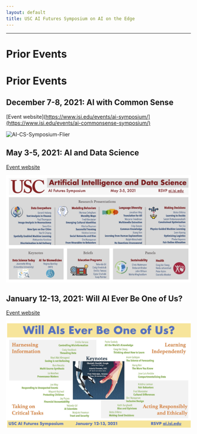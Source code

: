 ```yaml
---
layout: default
title: USC AI Futures Symposium on AI on the Edge
---
```

---

# Prior Events


# Prior Events

## December 7-8, 2021: AI with Common Sense

[Event website](https://www.isi.edu/events/ai-symposium/](https://www.isi.edu/events/ai-commonsense-symposium/)

<img src="images/AI-CS-Symposium-Flier.jpg" alt="AI-CS-Symposium-Flier" width="1000" />


## May 3-5, 2021: AI and Data Science

[Event website](https://www.isi.edu/events/ai-symposium/)

<img src="images/AI-DS-Symposium-Flier.jpg" alt="AI-DS-Symposium-Flier" width="1000" />


## January 12-13, 2021: Will AI Ever Be One of Us?

[Event website](https://www.isi.edu/events/ai_symposium_2021)

<img src="images/Human-AI-Symposium-Flier.jpg" alt="Human-AI-Symposium-Flier" width="1000" />

